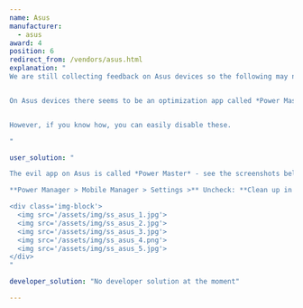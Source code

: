 ```yaml
---
name: Asus
manufacturer:
  - asus
award: 4
position: 6
redirect_from: /vendors/asus.html
explanation: "
We are still collecting feedback on Asus devices so the following may not be a exhaustive list of issues.


On Asus devices there seems to be an optimization app called *Power Master* pre-installed with some modifications made by default, eg. blocking apps from starting and killing background tasks when your screen turns off.


However, if you know how, you can easily disable these.

"

user_solution: "

The evil app on Asus is called *Power Master* - see the screenshots below. To make sure apps background processing works set up the following:

**Power Manager > Mobile Manager > Settings >** Uncheck: **Clean up in suspend** and **Auto-deny apps from auto starting**. See below for screenshots.

<div class='img-block'>
  <img src='/assets/img/ss_asus_1.jpg'>
  <img src='/assets/img/ss_asus_2.jpg'>
  <img src='/assets/img/ss_asus_3.jpg'>
  <img src='/assets/img/ss_asus_4.png'>
  <img src='/assets/img/ss_asus_5.jpg'>
</div>
"

developer_solution: "No developer solution at the moment"

---
```

